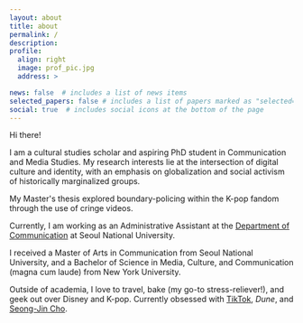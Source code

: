 ```yaml
---
layout: about
title: about
permalink: /
description: 
profile:
  align: right
  image: prof_pic.jpg
  address: >

news: false  # includes a list of news items
selected_papers: false # includes a list of papers marked as "selected={true}"
social: true  # includes social icons at the bottom of the page
---
```


Hi there!

I am a cultural studies scholar and aspiring PhD student in Communication and Media Studies. My research interests lie at the intersection of digital culture and identity, with an emphasis on globalization and social activism of historically marginalized groups. 

My Master's thesis explored boundary-policing within the K-pop fandom through the use of cringe videos.

Currently, I am working as an Administrative Assistant at the [Department of Communication](http://communication.snu.ac.kr) at Seoul National University. 

I received a Master of Arts in Communication from Seoul National University, and a Bachelor of Science in Media, Culture, and Communication (magna cum laude) from New York University.

Outside of academia, I love to travel, bake (my go-to stress-reliever!), and geek out over Disney and K-pop. Currently obsessed with [TikTok](http://vt.tiktok.com/ZSehLkJVY), _Dune_, and [Seong-Jin Cho](https://youtu.be/aNMlq-hOIoc).
